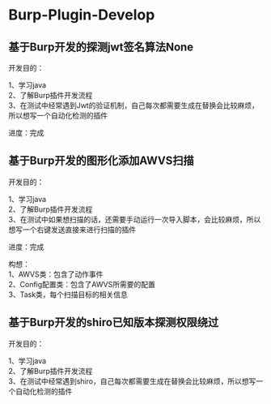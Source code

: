 # Burp-Plugin-Develop


## 基于Burp开发的探测jwt签名算法None  
  
开发目的：  
  
1、学习java  
2、了解Burp插件开发流程  
3、在测试中经常遇到Jwt的验证机制，自己每次都需要生成在替换会比较麻烦，所以想写一个自动化检测的插件 
  
进度：完成
  
## 基于Burp开发的图形化添加AWVS扫描  
  
开发目的：  
  
1、学习java  
2、了解Burp插件开发流程  
3、在测试中如果想扫描的话，还需要手动运行一次导入脚本，会比较麻烦，所以想写一个右键发送直接来进行扫描的插件  
  
进度：完成  
  
构想：  
1、AWVS类：包含了动作事件  
2、Config配置类：包含了AWVS所需要的配置  
3、Task类，每个扫描目标的相关信息  

## 基于Burp开发的shiro已知版本探测权限绕过
  
开发目的：  
  
1、学习java  
2、了解Burp插件开发流程  
3、在测试中经常遇到shiro，自己每次都需要生成在替换会比较麻烦，所以想写一个自动化检测的插件 

